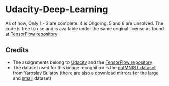 # Udacity-Deep-Learning

As of now, Only 1 - 3 are complete. 4 is Ongoing. 5 and 6 are unsolved. The code is free to use and is available under the same original license as found at [TensorFlow repository][tensorflow-repo]

## Credits

+ The assignments belong to [Udacity][udacity-deep-learning] and the [TensorFlow repository][tensorflow-repo]
+ The dataset used for this image recognition is the [notMNIST dataset][notmnist] from Yaroslav Bulatov (there are also a download mirrors for the [large][notmnist-large] and [small][notmnist-small] dataset)

[udacity-deep-learning]: https://www.udacity.com/course/deep-learning--ud730
[tensorflow-repo]: https://github.com/tensorflow/tensorflow/tree/master/tensorflow/examples/udacity

[notmnist]: http://yaroslavvb.blogspot.fr/2011/09/notmnist-dataset.html
[notmnist-large]: http://commondatastorage.googleapis.com/books1000/notMNIST_large.tar.gz
[notmnist-small]: http://commondatastorage.googleapis.com/books1000/notMNIST_small.tar.gz
